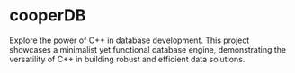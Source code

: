 # cooperDB
Explore the power of C++ in database development. This project showcases a minimalist yet functional database engine, demonstrating the versatility of C++ in building robust and efficient data solutions.
